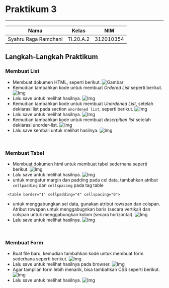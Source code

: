 # **Praktikum 3**
  ---------------
|Nama			|Kelas		|NIM		|
|-----			|-----		|-----		|
|Syahru	Raga Ramdhani	|TI.20.A.2	|312010354	|

## **Langkah-Langkah Praktikum**
### Membuat List
* Membuat dokumen HTML, seperti berikut.
![Gambar](/img/Capture1.PNG)
* Kemudian tambahkan kode untuk membuat _Ordered List_ seperti berikut.
![Img](/img/Capture2.PNG)
* Lalu save untuk melihat hasilnya.
![Img](/img/Capture3.PNG)
* Kemudian tambahkan kode untuk membuat _Unordened List_, setelah deklarasi list pada section `unordened list`, seperti berikut.
![Img](/img/Capture4.PNG)
* Lalu save untuk melihat hasilnya.
![Img](/img/Capture5.PNG)
* Kemudian tambahkan kode untuk membuat _descrpition list_ setelah deklarasi unorder-list.
![Img](/img/Capture6.PNG)
* Lalu save kembali untuk melihat hasilnya.
![Img](/img/Capture7.PNG)
</br>

### Membuat Tabel
* Membuat dokumen html untuk membuat tabel sederhana seperti berikut. 
![Img](/img/Capture8.PNG)
* Lalu save untuk melihat hasilnya.
![Img](/img/Capture9.PNG)
* untuk mengatur margin dan padding pada cel data, tambahkan atribut `cellpadding` dan `cellspacing` pada tag table
```
 <table border="1" cellpadding="4" cellspacing="0">

```
* untuk menggabungkan sel data, gunakan atribut rowspan dan colspan. Atribut rowspan untuk menggabugnkan baris (secara vertikal) dan colspan untuk menggabungkan kolom (secara horizontal).
![Img](/img/Capture10.PNG)
* Lalu save untuk melihat hasilnya.
![Img](/img/Capture11.PNG)
</br>

### Membuat Form
* Buat file baru, kemudian tambahkan kode untuk membuat form sederhana seperti berikut.
![Img](/img/Capture12.PNG)
* Lalu save untuk melihat hasilnya pada browser.
![Img](/img/Capture13.PNG)
* Agar tampilan form lebih menarik, bisa tambahkan CSS seperti berikut. 
![Img](/img/Capture14.PNG)
* Lalu save untuk melihat hasilnya.
![Img](/img/Capture15.PNG)